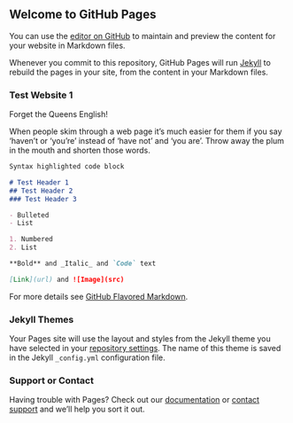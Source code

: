 ## Welcome to GitHub Pages

You can use the [editor on GitHub](https://github.com/hamsa2621/Test-website-1-/edit/master/index.md) to maintain and preview the content for your website in Markdown files.

Whenever you commit to this repository, GitHub Pages will run [Jekyll](https://jekyllrb.com/) to rebuild the pages in your site, from the content in your Markdown files.

### Test Website 1

Forget the Queens English!

When people skim through a web page it’s much easier for them if you say ‘haven’t or ‘you’re’ instead of ‘have not’ and ‘you are’. Throw away the plum in the mouth and shorten those words.

```markdown
Syntax highlighted code block

# Test Header 1
## Test Header 2
### Test Header 3

- Bulleted
- List

1. Numbered
2. List

**Bold** and _Italic_ and `Code` text

[Link](url) and ![Image](src)
```

For more details see [GitHub Flavored Markdown](https://guides.github.com/features/mastering-markdown/).

### Jekyll Themes

Your Pages site will use the layout and styles from the Jekyll theme you have selected in your [repository settings](https://github.com/hamsa2621/Test-website-1-/settings). The name of this theme is saved in the Jekyll `_config.yml` configuration file.

### Support or Contact

Having trouble with Pages? Check out our [documentation](https://help.github.com/categories/github-pages-basics/) or [contact support](https://github.com/contact) and we’ll help you sort it out.
